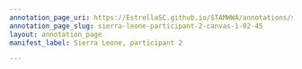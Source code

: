 ```yaml
---
annotation_page_uri: https://EstrellaSC.github.io/STAMWWA/annotations/sierra-leone-participant-2-canvas-1-02-45.json
annotation_page_slug: sierra-leone-participant-2-canvas-1-02-45
layout: annotation_page
manifest_label: Sierra Leone, participant 2

---
```

